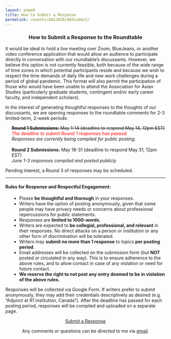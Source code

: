 ```yaml
---
layout: page0
title: How to Submit a Response
permalink: /events/AAS2020/AASsubmit/
---
```


<center><h3>How to Submit a Response to the Roundtable</h3></center>
<p></p>
It would be ideal to hold a live meeting over Zoom, BlueJeans, or another video conference application that would allow an audience to participate directly in conversation with our roundtable’s discussants. However, we believe this option is not currently feasible, both because of the wide range of time zones in which potential participants reside and because we wish to respect the time demands of daily life and new work challenges during a period of global pandemic. This format will also permit the participation of those who would have been unable to attend the Association for Asian Studies (particularly graduate students, contingent and/or early career faculty, and independent scholars).
<p></p>
In the interest of generating thoughtful responses to the thoughts of our discussants, we are opening responses to the roundtable comments for 2-3 limited-term, 2-week periods:
<p></p>

<span style="padding-left: 20px; display:block"><strike><b>Round 1 Submissions:</b> May 1-14 (deadline to respond May 14, 12pm EST)</strike><br>
<em><font color="red"> The deadline to submit Round 1 responses has passed.</font></em><br>
<em> Responses are currently being compiled for public posting.</em><br>
&nbsp;<br>
<b>Round 2 Submissions:</b> May 18-31 (deadline to respond May 31, 12pm EST)<br>
<em> June 1-3 responses compiled and posted publicly</em><br></span>
<p></p>
Pending interest, a Round 3 of responses may be scheduled.

<hr>
<h4><b>Rules for Response and Respectful Engagement:</b></h4>
<p></p>
<div>
<span style="padding-left: 20px; display:block">
<ul><li>Please <b>be thoughtful and thorough</b> in your responses.</li>
<li>Writers have the option of posting anonymously, given that some people may have privacy needs or concerns about professional repercussions for public statements.</li>
<li>Responses are <b>limited to 1000-words</b>.</li>
<li>Writers are expected to <b>be collegial, professional, and relevant</b> in their responses. No direct attacks on a person or institution or any other form of discrimination will be tolerated.</li>
<li>Writers may <b>submit no more than 1 response</b> to topics <b>per posting period</b>.</li>
<li>Email addresses will be collected on the submission form (but <b>NOT</b> posted or circulated in any way). This is to ensure adherence to the above rules, and to allow contact in case of any violation or need for future contact.</li>
<li><b>We reserve the right to not post any entry deemed to be in violation of the above rules.</b></li></ul></span>
</div>
<p></p>
Responses will be collected via Google Form. If writers prefer to submit anonymously, they may add their credentials descriptively as desired (e.g. “Adjunct at R1 institution, Canada”). After the deadline has passed for each posting period, responses will be compiled and uploaded on a separate page.
<p></p>
<center>
<a href="https://forms.gle/7hZeYYJ9Tp4zmBHK8" target="_blank" class="btn btn-primary btn-lg outline2" role="button">Submit a Response</a>
<p></p>
<p></p>
Any comments or questions can be directed to me via <a href="mailto:prcurtis@umich.edu">email</a>.
</center>
